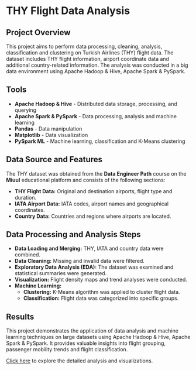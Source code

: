 # THY Flight Data Analysis

## Project Overview

This project aims to perform data processing, cleaning, analysis, classification and clustering on Turkish Airlines (THY) flight data. The dataset includes THY flight information, airport coordinate data and additional country-related information. The analysis was conducted in a big data environment using Apache Hadoop & Hive, Apache Spark & PySpark.

## Tools

- **Apache Hadoop & Hive** - Distributed data storage, processing, and querying
- **Apache Spark & PySpark** - Data processing, analysis and machine learning
- **Pandas** - Data manipulation
- **Matplotlib** - Data visualization
- **PySpark ML** - Machine learning, classification and K-Means clustering

## Data Source and Features

The THY dataset was obtained from the **Data Engineer Path** course on the **Miuul** educational platform and consists of the following sections:

- **THY Flight Data:** Original and destination airports, flight type and duration.
- **IATA Airport Data:** IATA codes, airport names and geographical coordinates.
- **Country Data:** Countries and regions where airports are located.

## Data Processing and Analysis Steps

- **Data Loading and Merging:** THY, IATA and country data were combined.
- **Data Cleaning:** Missing and invalid data were filtered.
- **Exploratory Data Analysis (EDA):** The dataset was examined and statistical summaries were generated.
- **Visualization:** Flight density maps and trend analyses were conducted.
- **Machine Learning:**
    - **Clustering:** K-Means algorithm was applied to cluster flight data.
    - **Classification:** Flight data was categorized into specific groups.

## Results

This project demonstrates the application of data analysis and machine learning techniques on large datasets using Apache Hadoop & Hive, Apache Spark & PySpark. It provides valuable insights into flight grouping, passenger mobility trends and flight classification.

[Click here](notebooks/thy-analysis.ipynb) to explore the detailed analysis and visualizations.